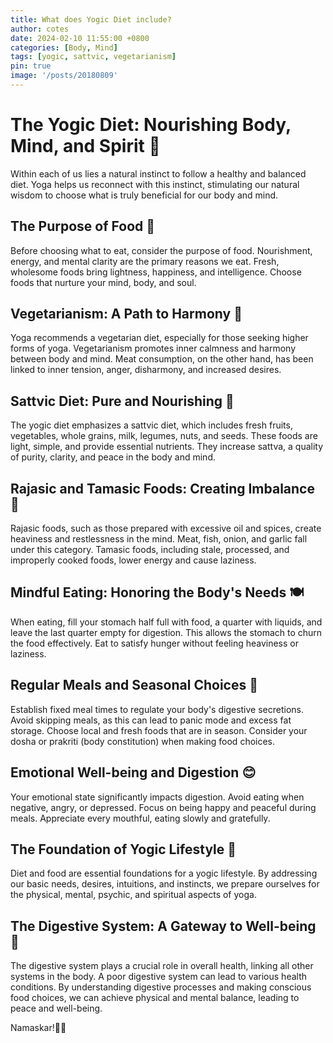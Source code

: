 ```yaml
---
title: What does Yogic Diet include?
author: cotes
date: 2024-02-10 11:55:00 +0800
categories: [Body, Mind]
tags: [yogic, sattvic, vegetarianism]
pin: true
image: '/posts/20180809'
---
```


# The Yogic Diet: Nourishing Body, Mind, and Spirit 🍏

Within each of us lies a natural instinct to follow a healthy and balanced diet. Yoga helps us reconnect with this instinct, stimulating our natural wisdom to choose what is truly beneficial for our body and mind.

## The Purpose of Food 🥦

Before choosing what to eat, consider the purpose of food. Nourishment, energy, and mental clarity are the primary reasons we eat. Fresh, wholesome foods bring lightness, happiness, and intelligence. Choose foods that nurture your mind, body, and soul.

## Vegetarianism: A Path to Harmony 🌱

Yoga recommends a vegetarian diet, especially for those seeking higher forms of yoga. Vegetarianism promotes inner calmness and harmony between body and mind. Meat consumption, on the other hand, has been linked to inner tension, anger, disharmony, and increased desires.

## Sattvic Diet: Pure and Nourishing 🥥

The yogic diet emphasizes a sattvic diet, which includes fresh fruits, vegetables, whole grains, milk, legumes, nuts, and seeds. These foods are light, simple, and provide essential nutrients. They increase sattva, a quality of purity, clarity, and peace in the body and mind.

## Rajasic and Tamasic Foods: Creating Imbalance 🍔

Rajasic foods, such as those prepared with excessive oil and spices, create heaviness and restlessness in the mind. Meat, fish, onion, and garlic fall under this category. Tamasic foods, including stale, processed, and improperly cooked foods, lower energy and cause laziness.

## Mindful Eating: Honoring the Body's Needs 🍽️

When eating, fill your stomach half full with food, a quarter with liquids, and leave the last quarter empty for digestion. This allows the stomach to churn the food effectively. Eat to satisfy hunger without feeling heaviness or laziness.

## Regular Meals and Seasonal Choices 🍉

Establish fixed meal times to regulate your body's digestive secretions. Avoid skipping meals, as this can lead to panic mode and excess fat storage. Choose local and fresh foods that are in season. Consider your dosha or prakriti (body constitution) when making food choices.

## Emotional Well-being and Digestion 😊

Your emotional state significantly impacts digestion. Avoid eating when negative, angry, or depressed. Focus on being happy and peaceful during meals. Appreciate every mouthful, eating slowly and gratefully.

## The Foundation of Yogic Lifestyle 🌟

Diet and food are essential foundations for a yogic lifestyle. By addressing our basic needs, desires, intuitions, and instincts, we prepare ourselves for the physical, mental, psychic, and spiritual aspects of yoga.

## The Digestive System: A Gateway to Well-being 🥗

The digestive system plays a crucial role in overall health, linking all other systems in the body. A poor digestive system can lead to various health conditions. By understanding digestive processes and making conscious food choices, we can achieve physical and mental balance, leading to peace and well-being.

Namaskar!🙏✨